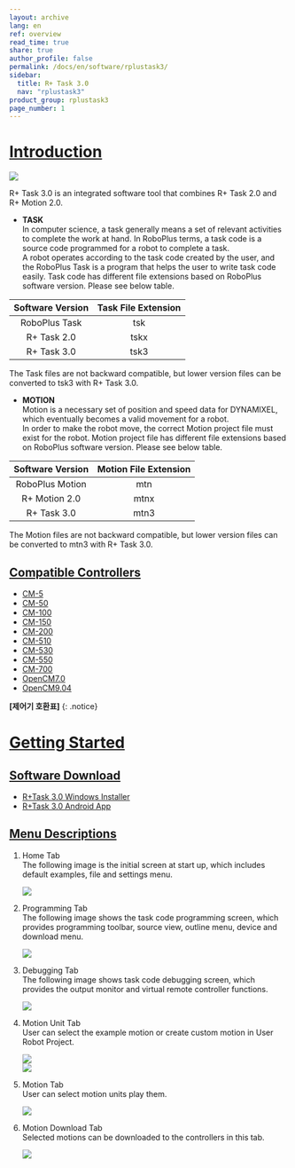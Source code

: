 ```yaml
---
layout: archive
lang: en
ref: overview
read_time: true
share: true
author_profile: false
permalink: /docs/en/software/rplustask3/
sidebar:
  title: R+ Task 3.0
  nav: "rplustask3"
product_group: rplustask3
page_number: 1
---
```


# [Introduction](#introduction)

![](/assets/images/sw/rplus_task3_en/task3_001.png)

R+ Task 3.0 is an integrated software tool that combines R+ Task 2.0 and R+ Motion 2.0.

- **TASK**  
In computer science, a task generally means a set of relevant activities to complete the work at hand. In RoboPlus terms, a task code is a source code programmed for a robot to complete a task.  
A robot operates according to the task code created by the user, and the RoboPlus Task is a program that helps the user to write task code easily. Task code has different file extensions based on RoboPlus software version. Please see below table.

| Software Version | Task File Extension |
|:----------------:|:-------------------:|
|  RoboPlus Task   |         tsk         |
|   R+ Task 2.0    |        tskx         |
|   R+ Task 3.0    |        tsk3         |

The Task files are not backward compatible, but lower version files can be converted to tsk3 with R+ Task 3.0.

- **MOTION**  
Motion is a necessary set of position and speed data for DYNAMIXEL, which eventually becomes a valid movement for a robot.  
In order to make the robot move, the correct Motion project file must exist for the robot. Motion project file has different file extensions based on RoboPlus software version. Please see below table.

| Software Version | Motion File Extension |
|:----------------:|:---------------------:|
| RoboPlus Motion  |          mtn          |
|  R+ Motion 2.0   |         mtnx          |
|   R+ Task 3.0    |         mtn3          |

The Motion files are not backward compatible, but lower version files can be converted to mtn3 with R+ Task 3.0.


## [Compatible Controllers](#compatible-controllers)

- [CM-5]
- [CM-50]
- [CM-100]
- [CM-150]
- [CM-200]
- [CM-510]
- [CM-530]
- [CM-550]
- [CM-700]
- [OpenCM7.0]
- [OpenCM9.04]

**[제어기 호환표]**
{: .notice}

# [Getting Started](#getting-started)

## [Software Download](#software-download)

- [R+Task 3.0 Windows Installer](http://www.robotis.com/service/download.php?no=1774)
- [R+Task 3.0 Android App](https://play.google.com/store/apps/details?id=com.robotis.task3)

## [Menu Descriptions](#menu-descriptions)

1. Home Tab  
  The following image is the initial screen at start up, which includes default examples, file and settings menu.

    ![](/assets/images/sw/rplus_task3_en/task3_002.png)

2. Programming Tab  
  The following image shows the task code programming screen, which provides programming toolbar, source view, outline menu, device and download menu.

    ![](/assets/images/sw/rplus_task3_en/task3_003.png)

3. Debugging Tab  
  The following image shows task code debugging screen, which provides the output monitor and virtual remote controller functions.

    ![](/assets/images/sw/rplus_task3_en/task3_004.png)

4. Motion Unit Tab  
  User can select the example motion or create custom motion in User Robot Project.

    ![](/assets/images/sw/rplus_task3_en/task3_002.png)  
    ![](/assets/images/sw/rplus_task3_en/task3_005.png)

5. Motion Tab  
  User can select motion units play them.

    ![](/assets/images/sw/rplus_task3_en/task3_006.png)

6. Motion Download Tab  
  Selected motions can be downloaded to the controllers in this tab.

    ![](/assets/images/sw/rplus_task3_en/task3_007.png)


[Controller Compatibility Table]: /docs/en/parts/controller/controller_compatibility/
[CM-50]: /docs/en/parts/controller/cm-100/
[CM-100]: /docs/en/parts/controller/cm-100/
[CM-150]: /docs/en/parts/controller/cm-150/
[CM-200]: /docs/en/parts/controller/cm-200/
[CM-5]: /docs/en/parts/controller/cm-5/
[CM-510]: /docs/en/parts/controller/cm-510/
[CM-530]: /docs/en/parts/controller/cm-530/
[CM-550]: /docs/en/parts/controller/cm-550/
[CM-700]: /docs/en/parts/controller/cm-700/
[OpenCM7.0]: /docs/en/parts/controller/opencm7/
[OpenCM9.04]: /docs/en/parts/controller/opencm904/
